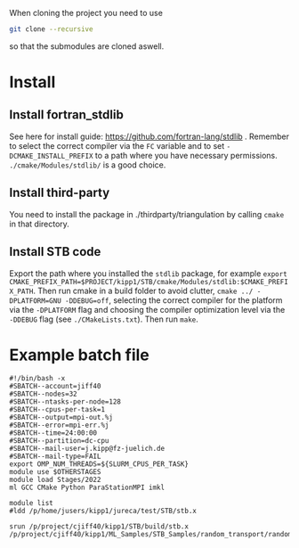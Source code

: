 When cloning the project you need to use
```bash
git clone --recursive
```
so that the submodules are cloned aswell.

# Install

## Install fortran_stdlib

See here for install guide: https://github.com/fortran-lang/stdlib .
Remember to select the correct compiler via the ```FC``` variable and to set ```-DCMAKE_INSTALL_PREFIX``` to a path where you have necessary permissions. ```./cmake/Modules/stdlib/``` is a good choice.

## Install third-party

You need to install the package in ./thirdparty/triangulation by calling ```cmake``` in that directory.

## Install STB code

Export the path where you installed the ```stdlib``` package, for example ```export CMAKE_PREFIX_PATH=$PROJECT/kipp1/STB/cmake/Modules/stdlib:$CMAKE_PREFIX_PATH```.
Then run cmake in a build folder to avoid clutter, ```cmake ../ -DPLATFORM=GNU -DDEBUG=off```, selecting the correct compiler for the platform via the ```-DPLATFORM``` flag and choosing the compiler optimization level via the ```-DDEBUG``` flag (see ```./CMakeLists.txt```).
Then run ```make```.

# Example batch file

```
#!/bin/bash -x
#SBATCH--account=jiff40
#SBATCH--nodes=32
#SBATCH--ntasks-per-node=128
#SBATCH--cpus-per-task=1
#SBATCH--output=mpi-out.%j
#SBATCH--error=mpi-err.%j
#SBATCH--time=24:00:00
#SBATCH--partition=dc-cpu
#SBATCH--mail-user=j.kipp@fz-juelich.de
#SBATCH--mail-type=FAIL
export OMP_NUM_THREADS=${SLURM_CPUS_PER_TASK}
module use $OTHERSTAGES
module load Stages/2022
ml GCC CMake Python ParaStationMPI imkl

module list
#ldd /p/home/jusers/kipp1/jureca/test/STB/stb.x

srun /p/project/cjiff40/kipp1/STB/build/stb.x /p/project/cjiff40/kipp1/ML_Samples/STB_Samples/random_transport/random.cfg
```